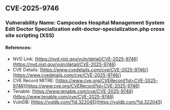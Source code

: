 ## CVE-2025-9746
### Vulnerability Name: Campcodes Hospital Management System Edit Doctor Specialization edit-doctor-specialization.php cross site scripting (XSS)
#### References:
- NVD Link: [https://nvd.nist.gov/vuln/detail/CVE-2025-9746](https://nvd.nist.gov/vuln/detail/CVE-2025-9746)
- CVE Details: [https://www.cvedetails.com/cve/CVE-2025-9746/](https://www.cvedetails.com/cve/CVE-2025-9746/)
- CVE Record MITRE: [https://www.cve.org/CVERecord?id=CVE-2025-9746](https://www.cve.org/CVERecord?id=CVE-2025-9746)
- Tenable: [https://www.tenable.com/cve/CVE-2025-9746](https://www.tenable.com/cve/CVE-2025-9746)
- VulnDB: [https://vuldb.com/?id.322045](https://vuldb.com/?id.322045)

